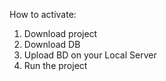 How to activate:
1. Download project
2. Download DB
3. Upload BD on your Local Server
4. Run the project
    
